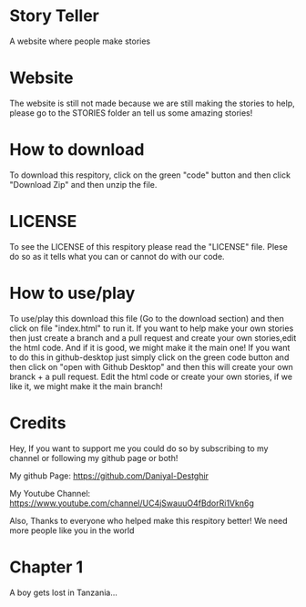 # Story Teller
 A website where people make stories

# Website
The website is still not made because we are still making the stories to help, please go to the STORIES folder an tell us some amazing stories!

# How to download
To download this respitory, click on the green "code" button and then click "Download Zip" and then unzip the file.

# LICENSE
To see the LICENSE of this respitory please read the "LICENSE" file. Plese do so as it tells what you can or cannot do with our code.

# How to use/play
To use/play this download this file (Go to the download section) and then click on file "index.html" to run it. If you want to help make your own stories then just create a branch and a pull request and create your own stories,edit the html code. And if it is good, we might make it the main one! If you want to do this in github-desktop just simply click on the green code button and then click on "open with Github Desktop" and then this will create your own branck + a pull request. Edit the html code or create your own stories, if we like it, we might make it the main branch!

# Credits
Hey, If you want to support me you could do so by subscribing to my channel or following my github page or both!

My github Page: https://github.com/Daniyal-Destghir

My Youtube Channel: https://www.youtube.com/channel/UC4jSwauuO4fBdorRi1Vkn6g

Also, Thanks to everyone who helped make this respitory better! We need more people like you in the world

# Chapter 1
A boy gets lost in Tanzania...
